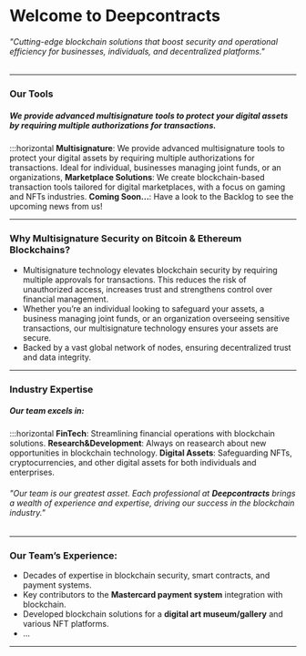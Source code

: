 # Welcome to **Deepcontracts**
###### "Cutting-edge blockchain solutions that boost security and operational efficiency for businesses, individuals, and decentralized platforms."

---
### Our Tools

##### We provide advanced multisignature tools to protect your digital assets by requiring multiple authorizations for transactions.

:::horizontal
**Multisignature**: We provide advanced multisignature tools to protect your digital assets by requiring multiple authorizations for transactions. Ideal for individual, businesses managing joint funds, or an organizations,
**Marketplace Solutions**: We create blockchain-based transaction tools tailored for digital marketplaces, with a focus on gaming and NFTs industries.
**Coming Soon...**: Have a look to the Backlog to see the upcoming news from us!

---

### Why Multisignature Security on Bitcoin & Ethereum Blockchains?
- Multisignature technology elevates blockchain security by requiring multiple approvals for transactions. This reduces the risk of unauthorized access, increases trust and strengthens control over financial management.
- Whether you’re an individual looking to safeguard your assets, a business managing joint funds, or an organization overseeing sensitive transactions, our multisignature technology ensures your assets are secure.
- Backed by a vast global network of nodes, ensuring decentralized trust and data integrity.
---


### Industry Expertise

##### Our team excels in:

:::horizontal
**FinTech**: Streamlining financial operations with blockchain solutions.
**Research&Development**: Always on reasearch about new opportunities in blockchain technology.
**Digital Assets**: Safeguarding NFTs, cryptocurrencies, and other digital assets for both individuals and enterprises.

###### "Our team is our greatest asset. Each professional at **Deepcontracts** brings a wealth of experience and expertise, driving our success in the blockchain industry."
---

### Our Team’s Experience:
- Decades of expertise in blockchain security, smart contracts, and payment systems.
- Key contributors to the **Mastercard payment system** integration with blockchain.
- Developed blockchain solutions for a **digital art museum/gallery** and various NFT platforms.
- ...

---